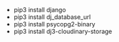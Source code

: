 - pip3 install django
- pip3 install dj_database_url
- pip3 install psycopg2-binary
- pip3 install dj3-cloudinary-storage